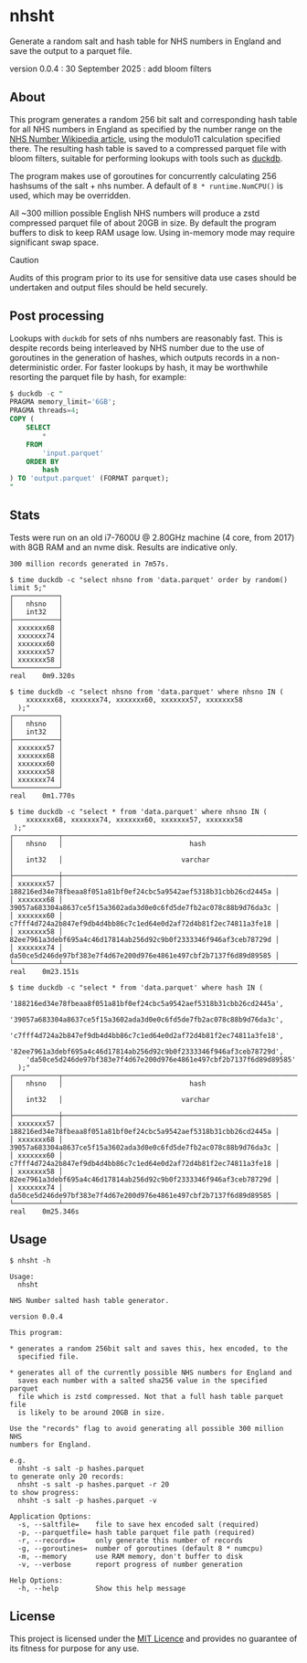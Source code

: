 # nhsht

Generate a random salt and hash table for NHS numbers in England and
save the output to a parquet file.

version 0.0.4 : 30 September 2025 : add bloom filters

## About

This program generates a random 256 bit salt and corresponding hash
table for all NHS numbers in England as specified by the number range on
the [NHS Number Wikipedia article](https://en.wikipedia.org/wiki/NHS_number),
using the modulo11 calculation specified there. The resulting hash table
is saved to a compressed parquet file with bloom filters, suitable for
performing lookups with tools such as [duckdb](https://duckdb.org/).

The program makes use of goroutines for concurrently calculating 256
hashsums of the salt + nhs number. A default of `8 * runtime.NumCPU()`
is used, which may be overridden.

All ~300 million possible English NHS numbers will produce a zstd
compressed parquet file of about 20GB in size. By default the program
buffers to disk to keep RAM usage low. Using in-memory mode may require
significant swap space.

> [!CAUTION]
> Audits of this program prior to its use for sensitive data use cases
> should be undertaken and output files should be held securely.

## Post processing

Lookups with `duckdb` for sets of nhs numbers are reasonably fast. This
is despite records being interleaved by NHS number due to the use of
goroutines in the generation of hashes, which outputs records in a
non-deterministic order. For faster lookups by hash, it may be
worthwhile resorting the parquet file by hash, for example:

```sql
$ duckdb -c "
PRAGMA memory_limit='6GB'; 
PRAGMA threads=4;
COPY (
    SELECT
        *
    FROM
        'input.parquet'
    ORDER BY
        hash
) TO 'output.parquet' (FORMAT parquet);
"
```

## Stats

Tests were run on an old i7-7600U @ 2.80GHz machine (4 core, from 2017)
with 8GB RAM and an nvme disk. Results are indicative only.

```
300 million records generated in 7m57s.

$ time duckdb -c "select nhsno from 'data.parquet' order by random() limit 5;"
┌───────────┐
│   nhsno   │
│   int32   │
├───────────┤
│ xxxxxxx68 │
│ xxxxxxx74 │
│ xxxxxxx60 │
│ xxxxxxx57 │
│ xxxxxxx58 │
└───────────┘
real	0m9.320s

$ time duckdb -c "select nhsno from 'data.parquet' where nhsno IN (
    xxxxxxx68, xxxxxxx74, xxxxxxx60, xxxxxxx57, xxxxxxx58
  );"
┌───────────┐
│   nhsno   │
│   int32   │
├───────────┤
│ xxxxxxx57 │
│ xxxxxxx68 │
│ xxxxxxx60 │
│ xxxxxxx58 │
│ xxxxxxx74 │
└───────────┘
real	0m1.770s

$ time duckdb -c "select * from 'data.parquet' where nhsno IN (
    xxxxxxx68, xxxxxxx74, xxxxxxx60, xxxxxxx57, xxxxxxx58
 );"
┌───────────┬──────────────────────────────────────────────────────────────────┐
│   nhsno   │                               hash                               │
│   int32   │                             varchar                              │
├───────────┼──────────────────────────────────────────────────────────────────┤
│ xxxxxxx57 │ 188216ed34e78fbeaa8f051a81bf0ef24cbc5a9542aef5318b31cbb26cd2445a │
│ xxxxxxx68 │ 39057a683304a8637ce5f15a3602ada3d0e0c6fd5de7fb2ac078c88b9d76da3c │
│ xxxxxxx60 │ c7fff4d724a2b847ef9db4d4bb86c7c1ed64e0d2af72d4b81f2ec74811a3fe18 │
│ xxxxxxx58 │ 82ee7961a3debf695a4c46d17814ab256d92c9b0f2333346f946af3ceb78729d │
│ xxxxxxx74 │ da50ce5d246de97bf383e7f4d67e200d976e4861e497cbf2b7137f6d89d89585 │
└───────────┴──────────────────────────────────────────────────────────────────┘
real	0m23.151s

$ time duckdb -c "select * from 'data.parquet' where hash IN (
    '188216ed34e78fbeaa8f051a81bf0ef24cbc5a9542aef5318b31cbb26cd2445a',
    '39057a683304a8637ce5f15a3602ada3d0e0c6fd5de7fb2ac078c88b9d76da3c',
    'c7fff4d724a2b847ef9db4d4bb86c7c1ed64e0d2af72d4b81f2ec74811a3fe18',
    '82ee7961a3debf695a4c46d17814ab256d92c9b0f2333346f946af3ceb78729d',
    'da50ce5d246de97bf383e7f4d67e200d976e4861e497cbf2b7137f6d89d89585'
  );"
┌───────────┬──────────────────────────────────────────────────────────────────┐
│   nhsno   │                               hash                               │
│   int32   │                             varchar                              │
├───────────┼──────────────────────────────────────────────────────────────────┤
│ xxxxxxx57 │ 188216ed34e78fbeaa8f051a81bf0ef24cbc5a9542aef5318b31cbb26cd2445a │
│ xxxxxxx68 │ 39057a683304a8637ce5f15a3602ada3d0e0c6fd5de7fb2ac078c88b9d76da3c │
│ xxxxxxx60 │ c7fff4d724a2b847ef9db4d4bb86c7c1ed64e0d2af72d4b81f2ec74811a3fe18 │
│ xxxxxxx58 │ 82ee7961a3debf695a4c46d17814ab256d92c9b0f2333346f946af3ceb78729d │
│ xxxxxxx74 │ da50ce5d246de97bf383e7f4d67e200d976e4861e497cbf2b7137f6d89d89585 │
└───────────┴──────────────────────────────────────────────────────────────────┘
real	0m25.346s

```

## Usage

```
$ nhsht -h

Usage:
  nhsht 

NHS Number salted hash table generator.

version 0.0.4

This program: 

* generates a random 256bit salt and saves this, hex encoded, to the
  specified file.

* generates all of the currently possible NHS numbers for England and
  saves each number with a salted sha256 value in the specified parquet
  file which is zstd compressed. Not that a full hash table parquet file
  is likely to be around 20GB in size.

Use the "records" flag to avoid generating all possible 300 million NHS
numbers for England.

e.g.
  nhsht -s salt -p hashes.parquet
to generate only 20 records:
  nhsht -s salt -p hashes.parquet -r 20
to show progress:
  nhsht -s salt -p hashes.parquet -v

Application Options:
  -s, --saltfile=    file to save hex encoded salt (required)
  -p, --parquetfile= hash table parquet file path (required)
  -r, --records=     only generate this number of records
  -g, --goroutines=  number of goroutines (default 8 * numcpu)
  -m, --memory       use RAM memory, don't buffer to disk
  -v, --verbose      report progress of number generation

Help Options:
  -h, --help         Show this help message

```

## License

This project is licensed under the [MIT Licence](LICENCE) and provides
no guarantee of its fitness for purpose for any use.
